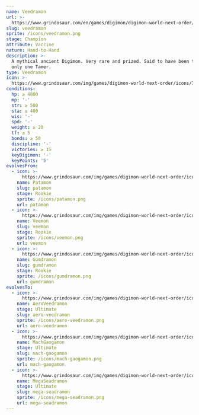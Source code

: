 ```yaml
---
name: Veedramon
url: >-
  https://www.grindosaur.com/en/games/digimon/digimon-world-next-order/digimon/76-veedramon
slug: veedramon
sprite: /icons/veedramon.png
stage: Champion
attribute: Vaccine
nature: Hand-to-Hand
description: >-
  A mythical ancient Digimon. Very rare and prized. Said to have been tamed by
  only one Tamer.
type: Veedramon
icon: >-
  https://www.grindosaur.com/img/games/digimon-world-next-order/icons/76-veedramon-icon.png
conditions:
  hp: ≥ 4800
  mp: '-'
  str: ≥ 500
  sta: ≥ 400
  wis: '-'
  spd: '-'
  weight: ≥ 20
  tf: ≤ 5
  bonds: ≥ 50
  discipline: '-'
  victories: ≥ 15
  keyDigimon: '-'
  keyPoints: '5'
evolvesFrom:
  - icon: >-
      https://www.grindosaur.com/img/games/digimon-world-next-order/icons/26-patamon-icon-small.png
    name: Patamon
    slug: patamon
    stage: Rookie
    sprite: /icons/patamon.png
    url: patamon
  - icon: >-
      https://www.grindosaur.com/img/games/digimon-world-next-order/icons/31-veemon-icon-small.png
    name: Veemon
    slug: veemon
    stage: Rookie
    sprite: /icons/veemon.png
    url: veemon
  - icon: >-
      https://www.grindosaur.com/img/games/digimon-world-next-order/icons/57-gumdramon-icon-small.png
    name: Gumdramon
    slug: gumdramon
    stage: Rookie
    sprite: /icons/gumdramon.png
    url: gumdramon
evolvesTo:
  - icon: >-
      https://www.grindosaur.com/img/games/digimon-world-next-order/icons/126-aeroveedramon-icon-small.png
    name: AeroVeedramon
    stage: Ultimate
    slug: aero-veedramon
    sprite: /icons/aero-veedramon.png
    url: aero-veedramon
  - icon: >-
      https://www.grindosaur.com/img/games/digimon-world-next-order/icons/125-machgaogamon-icon-small.png
    name: MachGaogamon
    stage: Ultimate
    slug: mach-gaogamon
    sprite: /icons/mach-gaogamon.png
    url: mach-gaogamon
  - icon: >-
      https://www.grindosaur.com/img/games/digimon-world-next-order/icons/139-megaseadramon-icon-small.png
    name: MegaSeadramon
    stage: Ultimate
    slug: mega-seadramon
    sprite: /icons/mega-seadramon.png
    url: mega-seadramon
---
```


